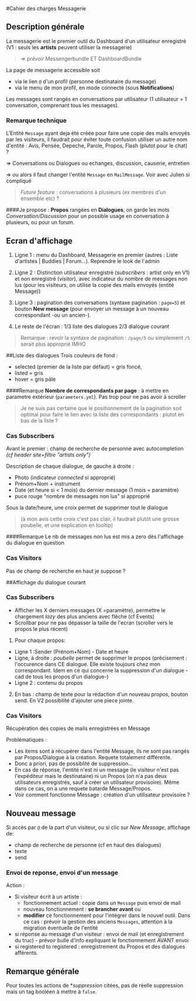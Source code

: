 #Cahier des charges Messagerie

## Description générale

La messagerie est le premier outil du Dashboard d'un utilisateur enregistré 
(V1 : seuls les **artists** peuvent utiliser la messagerie)
> => prévoir Messengerbundle ET DashboardBundle

La page de messagerie accessible soit
- via le lien `@` d'un profil (personne destinataire du message)
- via le menu de mon profil, en mode connecté (sous **Notifications**)

Les messages sont rangés en conversations par utilisateur (1 utilisateur = 1 conversation, comprenant tous les messages).

### Remarque technique
 
L'Entité `Message` ayant deja été créée pour faire une copie des mails envoyés par les visiteurs, il faudrait pour 
éviter toute confusion utiliser un autre nom d'entité : Avis, Pensée, Depeche, Parole, Propos, Flash (plutot pour le chat) ?

=> Conversations ou Dialogues ou echanges, discussion, causerie, entretien

=> ou alors il faut changer l'entité `Message` en `MailMessage`. Voir avec Julien si compliqué

>*Future feature* : conversations à plusieurs (ex membres d'un ensemble etc) ?

####Je propose : 
**Propos** rangées en **Dialogues**, on garde les mots *Conversation/Discussion* pour un possible usage en conversation à plusieurs, ou pour un forum.

## Ecran d'affichage

1. Ligne 1 : menu du Dashboard, Messagerie en premier (autres : Liste d'artistes | Buddies | Forum...). 
Reprendre le look de l'admin

2. Ligne 2 :
Distinction utilisateur enregistré (*subscribers* : artist only en V1) et non enregistré (*visitor*), avec indicateur du
nombre de messages non lus (pour les visiteurs, on utilise la copie des mails envoyés (entité Message))

3. Ligne 3 : pagination des conversations  (syntaxe pagination : `page=5`) et bouton **New message** (pour envoyer un message 
à un nouveau correspondant -ou un ancien-). 

4. Le reste de l'écran : 1/3 liste des dialogues 2/3 dialogue courant

>Remarque : revoir la syntaxe de pagination : `/page/5` ou simplement `/5` serait plus approprié IMHO

##Liste des dialogues
Trois couleurs de fond : 
* selected (premier de la liste par défaut) = gris foncé, 
* listed = gris
* hover = gris pâle

####Remarque
**Nombre de correspondants par page** : à mettre en parametre extérieur (`parameters.yml`). 
Pas trop pour ne pas avoir à scroller

>Je ne suis pas certaine que le positionnement de la pagination soit optimal pour faire le lien avec la liste des correspondants : plutot en bas de la liste ?

### Cas Subscribers
Avant le premier : champ de recherche de personne avec autocompletion *(cf header site+filtre "artists only")*

Description de chaque dialogue, de gauche à droite :
* Photo (indicateur *connected* si approprié) 
* Prénom+Nom + instrument 
* Date (et heure si < 1 mois) du dernier message (1 mois = paramètre)
* puce rouge "nombre de messages non lus" si approprié

Sous la date/heure, une croix permet de supprimer tout le dialogue 
>(à mon avis cette croix c'est pas clair, il faudrait plutôt une grosse poubelle, et une explication  en tooltip)

####Remarque
Le nb de messages non lus est mis a zero dès l'affichage du dialogue en question

### Cas Visitors
Pas de champ de recherche en haut je suppose ?


##Affichage du dialogue courant
### Cas Subscribers
* Afficher les X derniers messages (X =paramètre), permettre le chargement *lazy* des plus anciens avec flèche (cf Events)
* Scrollbar pour ne pas dépasser la taille de l'ecran (scroller vers le propos le plus récent)

1. Pour chaque propos: 
  * Ligne 1 :Sender (Prénom+Nom) - Date et heure
  * Ligne, à droite : *poubelle* permet de supprimer le propos (précisement : l'occurence dans CE dialogue. Elle existe toujours chez mon correspondant. Idem en ce qui concerne la suppression d'un dialogue -cad de tous les propos d'un dialogue-)
  * Ligne 2 : contenu du propos
2. En bas : champ de texte pour la rédaction d'un nouveau propos, bouton send. En V2 possibilité d'ajouter une piece jointe.

### Cas Visitors
Récupération des copies de mails enregistrées en Message

Problématiques :
* Les items sont à récupérer dans l'entité Message, ils ne sont pas rangés par Propos/Dialogue à la création. Requete totalement différente.
* Donc a priori, pas de possiblité de suppression...
* En cas de réponse, l'entité n'est ni un message (le visiteur n'est pas l'expéditeur mais le destinataire) ni un Propos 
(on n'a pas deux utilisateurs enregistrés, sauf à créer un utilisateur provisoire). Même dans ce cas, on a une requete batarde Message/Propos. 
* Voir comment fonctionne Message : création d'un utilisateur provisoire ?

## Nouveau message
Si accès par `@` de la part d'un visiteur, ou si clic sur *New Message*, affichage de:
* champ de recherche de personne (cf en haut des dialogues)
* texte
* send

### Envoi de reponse, envoi d'un message 
Action : 
* Si visiteur écrit à un artiste :
	* fonctionnement actuel : copie dans un `Message` puis envoi de mail
	* nouveau fonctionnement : **se brancher avant** ou 
	* **modifier** ce fonctionnement pour l'intégrer dans le nouvel outil. Dans ce cas : prévoir la gestion
	des anciens `Messages`, attention à la migration éventuelle de l'entité
* si réponse au message d'un visiteur : envoi de mail (et enregistrement du truc) - prévoir 
bulle d'info expliquant le fonctionnement AVANT envoi
* si registered to registered : enregistrement du Propos et des dialogues afférents.


## Remarque générale
Pour toutes les actions de **suppression* citées, pas de réelle suppression mais un tag booléen à mettre à `false`.

